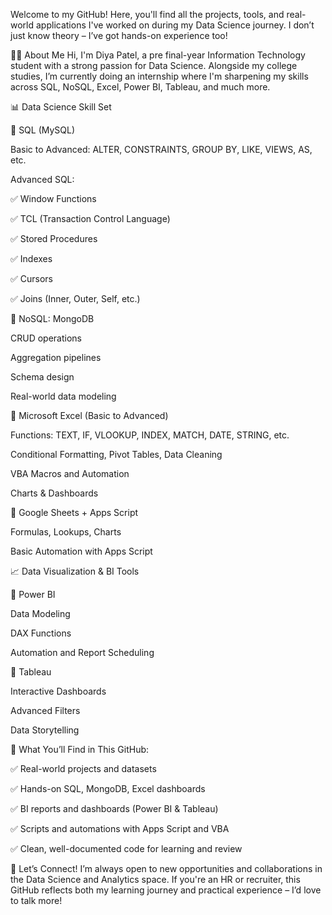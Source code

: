 Welcome to my GitHub! Here, you'll find all the projects, tools, and real-world applications I've worked on during my Data Science journey. I don’t just know theory – I’ve got hands-on experience too!

👩‍💻 About Me
Hi, I'm Diya Patel, a pre final-year Information Technology student with a strong passion for Data Science. Alongside my college studies, I’m currently doing an internship where I'm sharpening my skills across SQL, NoSQL, Excel, Power BI, Tableau, and much more.

📊 Data Science Skill Set

🔹 SQL (MySQL)

Basic to Advanced: ALTER, CONSTRAINTS, GROUP BY, LIKE, VIEWS, AS, etc.

Advanced SQL:

✅ Window Functions

✅ TCL (Transaction Control Language)

✅ Stored Procedures

✅ Indexes

✅ Cursors

✅ Joins (Inner, Outer, Self, etc.)

🔹 NoSQL: MongoDB

CRUD operations

Aggregation pipelines

Schema design

Real-world data modeling

🔹 Microsoft Excel (Basic to Advanced)

Functions: TEXT, IF, VLOOKUP, INDEX, MATCH, DATE, STRING, etc.

Conditional Formatting, Pivot Tables, Data Cleaning

VBA Macros and Automation

Charts & Dashboards

🔹 Google Sheets + Apps Script

Formulas, Lookups, Charts

Basic Automation with Apps Script

📈 Data Visualization & BI Tools

🔸 Power BI

Data Modeling

DAX Functions

Automation and Report Scheduling

🔸 Tableau

Interactive Dashboards

Advanced Filters

Data Storytelling

💼 What You’ll Find in This GitHub:

✅ Real-world projects and datasets

✅ Hands-on SQL, MongoDB, Excel dashboards

✅ BI reports and dashboards (Power BI & Tableau)

✅ Scripts and automations with Apps Script and VBA

✅ Clean, well-documented code for learning and review

🌟 Let’s Connect!
I’m always open to new opportunities and collaborations in the Data Science and Analytics space. If you're an HR or recruiter, this GitHub reflects both my learning journey and practical experience – I’d love to talk more!

<!---
diyapatel7704/diyapatel7704 is a ✨ special ✨ repository because its `README.md` (this file) appears on your GitHub profile.
You can click the Preview link to take a look at your changes.
--->
